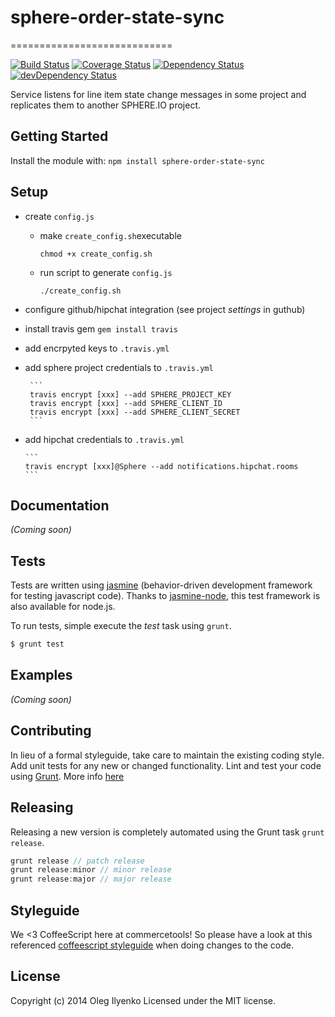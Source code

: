 # sphere-order-state-sync
============================

[![Build Status](https://travis-ci.org/sphereio/sphere-order-state-sync.png?branch=master)](https://travis-ci.org/sphereio/sphere-order-state-sync) [![Coverage Status](https://coveralls.io/repos/sphereio/sphere-order-state-sync/badge.png?branch=master)](https://coveralls.io/r/sphereio/sphere-order-state-sync?branch=master) [![Dependency Status](https://david-dm.org/sphereio/sphere-order-state-sync.png?theme=shields.io)](https://david-dm.org/sphereio/sphere-order-state-sync) [![devDependency Status](https://david-dm.org/sphereio/sphere-order-state-sync/dev-status.png?theme=shields.io)](https://david-dm.org/sphereio/sphere-order-state-sync#info=devDependencies)

Service listens for line item state change messages in some project and replicates them to another SPHERE.IO project.

## Getting Started

Install the module with: `npm install sphere-order-state-sync`

## Setup

* create `config.js`
  * make `create_config.sh`executable

    ```
    chmod +x create_config.sh
    ```
  * run script to generate `config.js`

    ```
    ./create_config.sh
    ```
* configure github/hipchat integration (see project *settings* in guthub)
* install travis gem `gem install travis`
* add encrpyted keys to `.travis.yml`
 * add sphere project credentials to `.travis.yml`

        ```
        travis encrypt [xxx] --add SPHERE_PROJECT_KEY
        travis encrypt [xxx] --add SPHERE_CLIENT_ID
        travis encrypt [xxx] --add SPHERE_CLIENT_SECRET
        ```
  * add hipchat credentials to `.travis.yml`

        ```
        travis encrypt [xxx]@Sphere --add notifications.hipchat.rooms
        ```

## Documentation
_(Coming soon)_

## Tests
Tests are written using [jasmine](http://pivotal.github.io/jasmine/) (behavior-driven development framework for testing javascript code). Thanks to [jasmine-node](https://github.com/mhevery/jasmine-node), this test framework is also available for node.js.

To run tests, simple execute the *test* task using `grunt`.
```bash
$ grunt test
```

## Examples
_(Coming soon)_

## Contributing
In lieu of a formal styleguide, take care to maintain the existing coding style. Add unit tests for any new or changed functionality. Lint and test your code using [Grunt](http://gruntjs.com/).
More info [here](CONTRIBUTING.md)

## Releasing
Releasing a new version is completely automated using the Grunt task `grunt release`.

```javascript
grunt release // patch release
grunt release:minor // minor release
grunt release:major // major release
```

## Styleguide
We <3 CoffeeScript here at commercetools! So please have a look at this referenced [coffeescript styleguide](https://github.com/polarmobile/coffeescript-style-guide) when doing changes to the code.

## License
Copyright (c) 2014 Oleg Ilyenko
Licensed under the MIT license.
